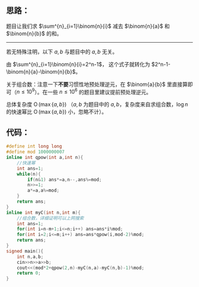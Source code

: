 ## 思路：

题目让我们求 $\sum^{n}_{i=1}\binom{n}{i}$ 减去 $\binom{n}{a}$ 和 $\binom{n}{b}$ 的和。

------------

若无特殊注明，以下 $a,b$ 与题目中的 $a,b$ 无关。

由 $\sum^{n}_{i=1}\binom{n}{i}=2^n-1$，
这个式子就转化为 $2^n-1-\binom{n}{a}-\binom{n}{b}$。

关于组合数：注意一下**不要**习惯性地预处理逆元，在 $\binom{a}{b}$ 里直接算即可（$n\leq10^9$）。在一些 $n\leq10^6$ 的题目里建议提前预处理逆元。

总体复杂度 $\operatorname{O}(\max\{a,b\})$ （$a,b$ 为题目中的 $a,b$，复杂度来自求组合数，$\log n$ 的快速幂比 $\operatorname{O}(\max\{a,b\})$ 小，忽略不计）。

## 代码：

```cpp
#define int long long
#define mod 1000000007
inline int qpow(int a,int n){
	//快速幂
	int ans=1;
	while(n){
		if(n&1) ans*=a,n--,ans%=mod;
		n>>=1;
		a*=a,a%=mod;
	}
	return ans;
}
inline int myC(int n,int m){
	//组合数，详细证明可以上网搜索
	int ans=1;
	for(int i=n-m+1;i<=n;i++) ans=ans*i%mod;
	for(int i=2;i<=m;i++) ans=ans*qpow(i,mod-2)%mod;
	return ans;
}
signed main(){
	int n,a,b;
	cin>>n>>a>>b;
	cout<<(mod*2+qpow(2,n)-myC(n,a)-myC(n,b)-1)%mod;
	return 0;
}
```